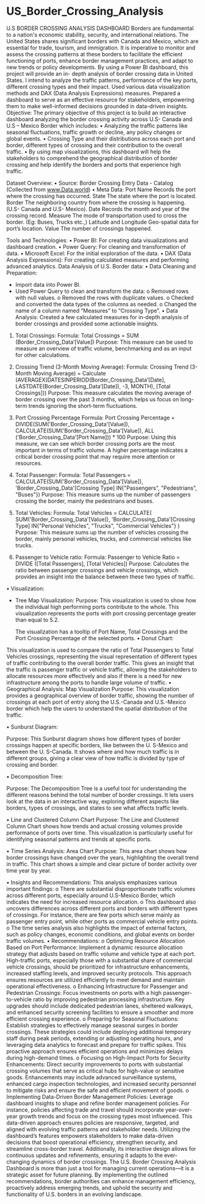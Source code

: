 # US_Border_Crossing_Analysis

U.S BORDER CROSSING ANALYSIS DASHBOARD
Borders are fundamental to a nation's economic stability, security, and international relations. The United States shares significant borders with Canada and Mexico, which are essential for trade, tourism, and immigration. It is imperative to monitor and assess the crossing patterns at these borders to facilitate the efficient functioning of ports, enhance border management practices, and adapt to new trends or policy developments.
By using a Power BI dashboard, this project will provide an in- depth analysis of border crossing data in United States. I intend to analyze the traffic patterns, performance of the key ports, different crossing types and their impact. Used various data visualization methods and DAX (Data Analysis Expressions) measures. Prepared a dashboard to serve as an effective resource for 	stakeholders, empowering them to make well-informed decisions grounded in data-driven insights. 
Objective:
The primary objective of this project is to build an interactive dashboard analyzing the border crossing activity across U.S- Canada and U.S – Mexico Border which includes:
•	Analyzing the traffic patterns like seasonal fluctuations, traffic growth or decline, any policy changes or global events. 
•	Crossing Type and their distributions across each port and border, different types of crossing and their contribution to the overall traffic. 
•	By using map visualizations, this dashboard will help the stakeholders to comprehend the geographical distribution of border crossing and help identify the borders and ports that experience high traffic. 

Dataset Overview: 
•	Source: Border Crossing Entry Data - Catalog (Collected from www.Data.world) 
•	Meta Data: 
Port Name	Records the port where the crossing has occurred.
State	The state where the port is located.
Border	The neighboring country from where the crossing is happening. (U.S- Canada and U.S- Mexico).
Date	Records the month and year of the crossing record.
Measure	The mode of transportation used to cross the border. (Eg: Buses, Trucks etc.,)
Latitude and Longitude	Geo-spatial data for port’s location.
Value	The number of crossings happened. 


Tools and Technologies: 
•	Power BI: For creating data visualizations and dashboard creation.
•	Power Query: For cleaning and transformation of data.
•	Microsoft Excel: For the initial exploration of the data.
•	DAX (Data Analysis Expressions): For creating calculated measures and performing advanced analytics.
Data Analysis of U.S. Border data:
•	Data Cleaning and Preparation:
-	Import data into Power BI.
-	Used Power Query to clean and transform the data:
o	Removed rows with null values.
o	Removed the rows with duplicate values.
o	Checked and converted the data types of the columns as needed. 
o	Changed the name of a column named “Measures” to “Crossing Type”.
•	Data Analysis: 
Created a few calculated measures for in-depth analysis of border crossings and provided some actionable insights. 
1.	Total Crossings: 
Formula: Total Crossings = SUM (Border_Crossing_Data’[Value])
Purpose: This measure can be used to measure an overview of traffic volume, benchmarking and as an input for other calculations.
2.	Crossing Trend (3-Month Moving Average):
Formula: Crossing Trend (3-Month Moving Average) = Calculate (AVERAGEX(DATESINPERIOD(Border_Crossing_Data’[Date], LASTDATE(Border_Crossing_Data’[Date]), -3, MONTH), [Total Crossings]))
Purpose: This measure calculates the moving average of border crossing over the past 3 months, which helps us focus on long-term trends ignoring the short-term fluctuations.


3.	Port Crossing Percentage
Formula: Port Crossing Percentage = DIVIDE(SUM('Border_Crossing_Data'[Value]), CALCULATE(SUM('Border_Crossing_Data'[Value]), ALL ('Border_Crossing_Data'[Port Name])) * 100
Purpose: Using this measure, we can see which border crossing ports are the most important in terms of traffic volume. A higher percentage   indicates a critical border crossing point that may require more attention or resources.
4.	Total Passenger: 
Formula: Total Passengers = CALCULATE(SUM('Border_Crossing_Data'[Value]), 'Border_Crossing_Data'[Crossing Type] IN{"Passengers", "Pedestrians", "Buses"})
Purpose: This measure sums up the number of passengers crossing the border, mainly the pedestrians and buses. 
5.	Total Vehicles:
Formula: Total Vehicles = CALCULATE( SUM('Border_Crossing_Data'[Value]), 'Border_Crossing_Data'[Crossing Type] IN{"Personal Vehicles", "Trucks", "Commercial Vehicles"} )
Purpose: This measure sums up the number of vehicles crossing the border, mainly personal vehicles, trucks, and commercial vehicles like trucks. 
6.	Passenger to Vehicle ratio:
Formula: Passenger to Vehicle Ratio = DIVIDE ([Total Passengers], [Total Vehicles])
Purpose: Calculates the ratio between passenger crossings and vehicle crossings, which provides an insight into the balance between these two types of traffic. 

•	Visualization:
-	Tree Map Visualization:
Purpose: This visualization is used to show how the individual high performing ports contribute to the whole. This visualization represents the ports with port crossing percentage greater than equal to 5.2.
 

	The visualization has a tooltip of Port Name, Total Crossings and the Port Crossing Percentage of the selected ports. 
•	Donut Chart:
 
This visualization is used to compare the ratio of Total Passengers to Total Vehicles crossings, representing the visual representation of different types of traffic contributing to the overall border traffic. 
This gives an insight that the traffic is passenger traffic or vehicle traffic, allowing the stakeholders to allocate resources more effectively and also if there is a need for new infrastructure among the ports to handle large volume of traffic. 
•	Geographical Analysis: Map Visualization
Purpose: This visualization provides a geographical overview of border traffic, showing the number of crossings at each port of entry along the U.S.-Canada and U.S.-Mexico border which help the users to understand the spatial distribution of the traffic. 
 









•	Sunburst Diagram: 

Purpose:  This Sunburst diagram shows how different types of border crossings happen at specific borders, like between the U. S-Mexico and between the U. S-Canada. It shows where and how much traffic is in different groups, giving a clear view of how traffic is divided by type of crossing and border.
 

•	Decomposition Tree: 

Purpose: The Decomposition Tree is a useful tool for understanding the different reasons behind the total number of border crossings. It lets users look at the data in an interactive way, exploring different aspects like borders, types of crossings, and states to see what affects traffic levels.
 
•	Line and Clustered Column Chart
Purpose: The Line and Clustered Column Chart shows how trends and actual crossing volumes provide performance of ports over time. This visualization is particularly useful for identifying seasonal patterns and trends at specific ports.
 

•	Time Series Analysis: Area Chart 
Purpose: This area chart shows how border crossings have changed over the years, highlighting the overall trend in traffic. This chart shows a simple and clear picture of border activity over time year by year.
 
•	Insights and Recommendations:
This analysis emphasizes various important findings:
o	There are substantial disproportionate traffic volumes across different ports, especially around U.S-Mexico Border, which indicates the need for increased resource allocation.
o	This dashboard also uncovers differences across different ports and borders with different types of crossings. For instance, there are few ports which serve mainly as passenger entry point, while other ports as commercial vehicle entry points. 
o	The time series analysis also highlights the impact of external factors, such as policy changes, economic conditions, and global events on border traffic volumes. 
•	Recommendations: 
o	Optimizing Resource Allocation Based on Port Performance: Implement a dynamic resource allocation strategy that adjusts based on traffic volume and vehicle type at each port. High-traffic ports, especially those with a substantial share of commercial vehicle crossings, should be prioritized for infrastructure enhancements, increased staffing levels, and improved security protocols. This approach ensures resources are utilized efficiently to meet demand and maintain operational effectiveness.
o	Enhancing Infrastructure for Passenger and Pedestrian Crossings: Focus investments on ports with a high passenger-to-vehicle ratio by improving pedestrian processing infrastructure. Key upgrades should include dedicated pedestrian lanes, sheltered walkways, and enhanced security screening facilities to ensure a smoother and more efficient crossing experience.
o	Preparing for Seasonal Fluctuations: Establish strategies to effectively manage seasonal surges in border crossings. These strategies could include deploying additional temporary staff during peak periods, extending or adjusting operating hours, and leveraging data analytics to forecast and prepare for traffic spikes. This proactive approach ensures efficient operations and minimizes delays during high-demand times.
o	Focusing on High-Impact Ports for Security Enhancements: Direct security improvements to ports with substantial crossing volumes that serve as critical hubs for high-value or sensitive goods. Enhancements may include advanced surveillance systems, enhanced cargo inspection technologies, and increased security personnel to mitigate risks and ensure the safe and efficient movement of goods.
o	Implementing Data-Driven Border Management Policies: Leverage dashboard insights to shape and refine border management policies. For instance, policies affecting trade and travel should incorporate year-over-year growth trends and focus on the crossing types most influenced. This data-driven approach ensures policies are responsive, targeted, and aligned with evolving traffic patterns and stakeholder needs.
Utilizing the dashboard’s features empowers stakeholders to make data-driven decisions that boost operational efficiency, strengthen security, and streamline cross-border travel. Additionally, its interactive design allows for continuous updates and refinements, ensuring it adapts to the ever-changing dynamics of border crossings.
The U.S. Border Crossing Analysis Dashboard is more than just a tool for managing current operations—it is a strategic asset for future planning. By implementing the outlined recommendations, border authorities can enhance management efficiency, proactively address emerging trends, and uphold the security and functionality of U.S. borders in an evolving landscape.

